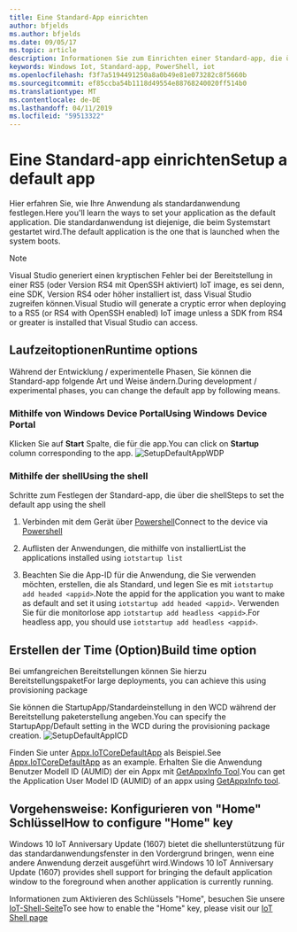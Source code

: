 ```yaml
---
title: Eine Standard-App einrichten
author: bfjelds
ms.author: bfjelds
ms.date: 09/05/17
ms.topic: article
description: Informationen Sie zum Einrichten einer Standard-app, die über die Windows Device Portal oder die Shell.
keywords: Windows Iot, Standard-app, PowerShell, iot
ms.openlocfilehash: f3f7a5194491250a8a0b49e81e073282c8f5660b
ms.sourcegitcommit: ef85ccba54b1118d49554e88768240020ff514b0
ms.translationtype: MT
ms.contentlocale: de-DE
ms.lasthandoff: 04/11/2019
ms.locfileid: "59513322"
---
```

# <a name="setup-a-default-app"></a><span data-ttu-id="f884d-104">Eine Standard-app einrichten</span><span class="sxs-lookup"><span data-stu-id="f884d-104">Setup a default app</span></span>
<span data-ttu-id="f884d-105">Hier erfahren Sie, wie Ihre Anwendung als standardanwendung festlegen.</span><span class="sxs-lookup"><span data-stu-id="f884d-105">Here you'll learn the ways to set your application as the default application.</span></span> <span data-ttu-id="f884d-106">Die standardanwendung ist diejenige, die beim Systemstart gestartet wird.</span><span class="sxs-lookup"><span data-stu-id="f884d-106">The default application is the one that is launched when the system boots.</span></span>  

> [!NOTE]
> <span data-ttu-id="f884d-107">Visual Studio generiert einen kryptischen Fehler bei der Bereitstellung in einer RS5 (oder Version RS4 mit OpenSSH aktiviert) IoT image, es sei denn, eine SDK, Version RS4 oder höher installiert ist, dass Visual Studio zugreifen können.</span><span class="sxs-lookup"><span data-stu-id="f884d-107">Visual Studio will generate a cryptic error when deploying to a RS5 (or RS4 with OpenSSH enabled) IoT image unless a SDK from RS4 or greater is installed that Visual Studio can access.</span></span>

## <a name="runtime-options"></a><span data-ttu-id="f884d-108">Laufzeitoptionen</span><span class="sxs-lookup"><span data-stu-id="f884d-108">Runtime options</span></span>

<span data-ttu-id="f884d-109">Während der Entwicklung / experimentelle Phasen, Sie können die Standard-app folgende Art und Weise ändern.</span><span class="sxs-lookup"><span data-stu-id="f884d-109">During development / experimental phases, you can change the default app by following means.</span></span>

### <a name="using-windows-device-portal"></a><span data-ttu-id="f884d-110">Mithilfe von Windows Device Portal</span><span class="sxs-lookup"><span data-stu-id="f884d-110">Using Windows Device Portal</span></span>

<span data-ttu-id="f884d-111">Klicken Sie auf **Start** Spalte, die für die app.</span><span class="sxs-lookup"><span data-stu-id="f884d-111">You can click on **Startup** column corresponding to the app.</span></span>
![SetupDefaultAppWDP](../media/SetupDefaultApp/DefaultAppWDP.png)

### <a name="using-the-shell"></a><span data-ttu-id="f884d-113">Mithilfe der shell</span><span class="sxs-lookup"><span data-stu-id="f884d-113">Using the shell</span></span>

<span data-ttu-id="f884d-114">Schritte zum Festlegen der Standard-app, die über die shell</span><span class="sxs-lookup"><span data-stu-id="f884d-114">Steps to set the default app using the shell</span></span> 

1. <span data-ttu-id="f884d-115">Verbinden mit dem Gerät über [Powershell](../connect-your-device/PowerShell.md)</span><span class="sxs-lookup"><span data-stu-id="f884d-115">Connect to the device via [Powershell](../connect-your-device/PowerShell.md)</span></span>

2. <span data-ttu-id="f884d-116">Auflisten der Anwendungen, die mithilfe von installiert</span><span class="sxs-lookup"><span data-stu-id="f884d-116">List the applications installed using</span></span> `iotstartup list`

3. <span data-ttu-id="f884d-117">Beachten Sie die App-ID für die Anwendung, die Sie verwenden möchten, erstellen, die als Standard, und legen Sie es mit `iotstartup add headed <appid>`.</span><span class="sxs-lookup"><span data-stu-id="f884d-117">Note the appid for the application you want to make as default and set it using `iotstartup add headed <appid>`.</span></span> <span data-ttu-id="f884d-118">Verwenden Sie für die monitorlose app `iotstartup add headless <appid>`.</span><span class="sxs-lookup"><span data-stu-id="f884d-118">For headless app, you should use `iotstartup add headless <appid>`.</span></span>


## <a name="build-time-option"></a><span data-ttu-id="f884d-119">Erstellen der Time (Option)</span><span class="sxs-lookup"><span data-stu-id="f884d-119">Build time option</span></span>

<span data-ttu-id="f884d-120">Bei umfangreichen Bereitstellungen können Sie hierzu Bereitstellungspaket</span><span class="sxs-lookup"><span data-stu-id="f884d-120">For large deployments, you can achieve this using provisioning package</span></span>

<span data-ttu-id="f884d-121">Sie können die StartupApp/Standardeinstellung in den WCD während der Bereitstellung paketerstellung angeben.</span><span class="sxs-lookup"><span data-stu-id="f884d-121">You can specify the StartupApp/Default setting in the WCD during the provisioning package creation.</span></span>
![SetupDefaultAppICD](../media/SetupDefaultApp/DefaultAppICD.png)

<span data-ttu-id="f884d-123">Finden Sie unter [Appx.IoTCoreDefaultApp](https://github.com/ms-iot/iot-adk-addonkit/tree/master/Workspace/Source-arm/Packages/Appx.IoTCoreDefaultApp/customizations.xml) als Beispiel.</span><span class="sxs-lookup"><span data-stu-id="f884d-123">See [Appx.IoTCoreDefaultApp](https://github.com/ms-iot/iot-adk-addonkit/tree/master/Workspace/Source-arm/Packages/Appx.IoTCoreDefaultApp/customizations.xml) as an example.</span></span> <span data-ttu-id="f884d-124">Erhalten Sie die Anwendung Benutzer Modell ID (AUMID) der ein Appx mit [GetAppxInfo Tool](https://github.com/ms-iot/iot-adk-addonkit/tree/master/Tools/GetAppxInfo.exe).</span><span class="sxs-lookup"><span data-stu-id="f884d-124">You can get the Application User Model ID (AUMID) of an appx using [GetAppxInfo tool](https://github.com/ms-iot/iot-adk-addonkit/tree/master/Tools/GetAppxInfo.exe).</span></span>

## <a name="how-to-configure-home-key"></a><span data-ttu-id="f884d-125">Vorgehensweise: Konfigurieren von "Home" Schlüssel</span><span class="sxs-lookup"><span data-stu-id="f884d-125">How to configure "Home" key</span></span>

<span data-ttu-id="f884d-126">Windows 10 IoT Anniversary Update (1607) bietet die shellunterstützung für das standardanwendungsfenster in den Vordergrund bringen, wenn eine andere Anwendung derzeit ausgeführt wird.</span><span class="sxs-lookup"><span data-stu-id="f884d-126">Windows 10 IoT Anniversary Update (1607) provides shell support for bringing the default application window to the foreground when another application is currently running.</span></span>

<span data-ttu-id="f884d-127">Informationen zum Aktivieren des Schlüssels "Home", besuchen Sie unsere [IoT-Shell-Seite](https://docs.microsoft.com/windows/iot-core/develop-your-app/iotcoreshell#switching-between-apps-with-hid-injection-keys)</span><span class="sxs-lookup"><span data-stu-id="f884d-127">To see how to enable the "Home" key, please visit our [IoT Shell page](https://docs.microsoft.com/windows/iot-core/develop-your-app/iotcoreshell#switching-between-apps-with-hid-injection-keys)</span></span>
